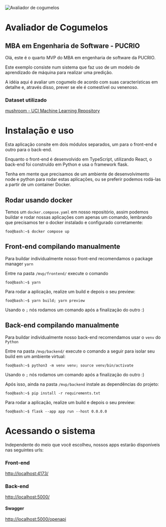 ![Avaliador de cogumelos](https://github.com/dudouz/mvp-4/blob/master/mvp/frontend/public/android-chrome-192x192.png)

# Avaliador de Cogumelos

## MBA em Engenharia de Software - PUCRIO

Olá, este é o quarto MVP do MBA em engenharia de software da PUCRIO.

Este exemplo consiste num sistema que faz uso de um modelo de aprendizado de máquina para realizar uma predição.

A idéia aqui é avaliar um cogumelo de acordo com suas características em detalhe e, através disso, prever se ele
é comestível ou venenoso.

### Dataset utilizado

[mushroom - UCI Machine Learning Repository](https://archive.ics.uci.edu/dataset/73/mushroom)

# Instalação e uso

Esta aplicação consite em dois módulos separados, um para o front-end e outro para o back-end.

Enquanto o front-end é desenvolvido em TypeScript, utilizando React, o back-end foi construído em Python e usa o framework flask.

Tenha em mente que precisamos de um ambiente de desenvolvimento node e python para rodar estas aplicações, ou se preferir podemos rodá-las a partir de um container Docker.

## Rodar usando docker

Temos um `docker.compose.yaml` em nosso repositório, assim podemos buildar e rodar nossas aplicações com apenas um comando, lembrando que precisamos ter o docker instalado e configurado corretamente:

```shell
foo@bash:~$ docker compose up
```

## Front-end compilando manualmente

Para buildar individualmente nosso front-end recomendamos o package manager `yarn`

Entre na pasta `/mvp/frontend/` execute o comando

```shell
foo@bash:~$ yarn
```

Para rodar a aplicação, realize um build e depois o seu preview:

```shell
foo@bash:~$ yarn build; yarn preview
```

Usando o `;` nós rodamos um comando após a finalização do outro :)

## Back-end compilando manualmente

Para buildar individualmente nosso back-end recomendamos usar o `venv` do `Python`

Entre na pasta `/mvp/backend/` execute o comando a seguir para isolar seu build em um ambiente virtual:

```shell
foo@bash:~$ python3 -m venv venv; source venv/bin/activate
```

Usando o `;` nós rodamos um comando após a finalização do outro :)

Após isso, ainda na pasta `/mvp/backend` instale as dependências do projeto:

```shell
foo@bash:~$ pip install -r requirements.txt
```

Para rodar a aplicação, realize um build e depois o seu preview:

```shell
foo@bash:~$ flask --app app run --host 0.0.0.0
```

# Acessando o sistema

Independente do meio que você escolheu, nossos apps estarão disponíveis nas seguintes urls:

### Front-end

[http://localhost:4173/](http://localhost:4173/)

### Back-end

[http://localhost:5000/](http://localhost:5000/)

#### Swagger

[http://localhost:5000/openapi](http://localhost:5000/openapi)
